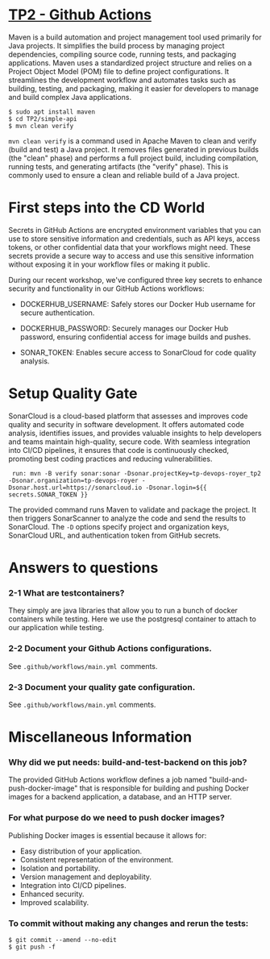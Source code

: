 # [TP2 - Github Actions](http://school.pages.takima.io/devops-resources/ch2-discover-github-actions-tp/)

Maven is a build automation and project management tool used primarily for Java projects. It simplifies the build process by managing project dependencies, compiling source code, running tests, and packaging applications. Maven uses a standardized project structure and relies on a Project Object Model (POM) file to define project configurations. It streamlines the development workflow and automates tasks such as building, testing, and packaging, making it easier for developers to manage and build complex Java applications.
```
$ sudo apt install maven
$ cd TP2/simple-api
$ mvn clean verify
```

`mvn clean verify` is a command used in Apache Maven to clean and verify (build and test) a Java project. It removes files generated in previous builds (the "clean" phase) and performs a full project build, including compilation, running tests, and generating artifacts (the "verify" phase). This is commonly used to ensure a clean and reliable build of a Java project.

# First steps into the CD World

Secrets in GitHub Actions are encrypted environment variables that you can use to store sensitive information and credentials, such as API keys, access tokens, or other confidential data that your workflows might need. These secrets provide a secure way to access and use this sensitive information without exposing it in your workflow files or making it public.

During our recent workshop, we've configured three key secrets to enhance security and functionality in our GitHub Actions workflows:

- DOCKERHUB_USERNAME: Safely stores our Docker Hub username for secure authentication.

- DOCKERHUB_PASSWORD: Securely manages our Docker Hub password, ensuring confidential access for image builds and pushes.

- SONAR_TOKEN: Enables secure access to SonarCloud for code quality analysis.

# Setup Quality Gate

SonarCloud is a cloud-based platform that assesses and improves code quality and security in software development. It offers automated code analysis, identifies issues, and provides valuable insights to help developers and teams maintain high-quality, secure code. With seamless integration into CI/CD pipelines, it ensures that code is continuously checked, promoting best coding practices and reducing vulnerabilities.

` 
run: mvn -B verify sonar:sonar -Dsonar.projectKey=tp-devops-royer_tp2 -Dsonar.organization=tp-devops-royer -Dsonar.host.url=https://sonarcloud.io -Dsonar.login=${{ secrets.SONAR_TOKEN }}  
`

The provided command runs Maven to validate and package the project. It then triggers SonarScanner to analyze the code and send the results to SonarCloud. The `-D` options specify project and organization keys, SonarCloud URL, and authentication token from GitHub secrets.

# Answers to questions

### 2-1 What are testcontainers?

They simply are java libraries that allow you to run a bunch of docker containers while testing. Here we use the postgresql container to attach to our application while testing.

### 2-2 Document your Github Actions configurations.

See `.github/workflows/main.yml `comments.

### 2-3 Document your quality gate configuration.

See `.github/workflows/main.yml` comments.

# Miscellaneous Information

### Why did we put needs: build-and-test-backend on this job?

The provided GitHub Actions workflow defines a job named "build-and-push-docker-image" that is responsible for building and pushing Docker images for a backend application, a database, and an HTTP server.

### For what purpose do we need to push docker images?

Publishing Docker images is essential because it allows for:

- Easy distribution of your application.
- Consistent representation of the environment.
- Isolation and portability.
- Version management and deployability.
- Integration into CI/CD pipelines.
- Enhanced security.
- Improved scalability.


### To commit without making any changes and rerun the tests:

```
$ git commit --amend --no-edit
$ git push -f
```
